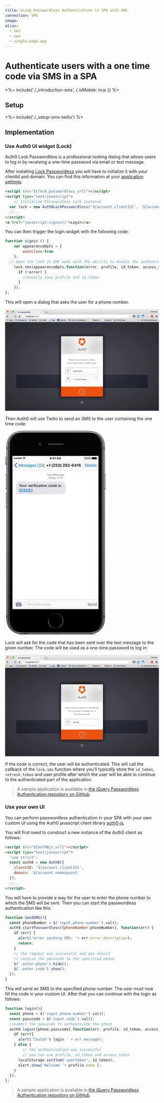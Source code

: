 ```yaml
---
title: Using Passwordless Authentication in SPA with SMS
connection: SMS
image:
alias:
  - sms
  - spa
  - single-page-app
---
```


# Authenticate users with a one time code via SMS in a SPA

<%= include('./_introduction-sms', { isMobile: true }) %>

## Setup

<%= include('./_setup-sms-twilio') %>

## Implementation

### Use Auth0 UI widget (Lock)

Auth0 Lock Passwordless is a professional looking dialog that allows users to log in by receiving a one-time password via email or text message.

After installing [Lock Passwordless](https://github.com/auth0/lock-passwordless) you will have to initialize it with your clientId and domain. You can find this information at your [application settings](${uiAppSettingsURL}).    

```html
<script src="${lock_passwordless_url}"></script>
<script type="text/javascript">
	// Initialize Passwordless Lock instance
  var lock = new Auth0LockPasswordless('${account.clientId}', '${account.namespace}');
  //...
</script>
<a href="javascript:signin()">Login</a>
```

You can then trigger the login widget with the following code:

```js
function signin () {
	var appearanceOpts = {
		autoclose:true
	};
  // Open the lock in SMS mode with the ability to handle the authentication in page
	lock.sms(appearanceOpts,function(error, profile, id_token, access_token, state, refresh_token) {
	  if (!error) {
	    //usually save profile and id_token
	  }
	});
};
```

This will open a dialog that asks the user for a phone number.

![](/media/articles/connections/passwordless/lock-sms-enter-phone.png)

Then Auth0 will use Twilio to send an SMS to the user containing the one time code:

![](/media/articles/connections/passwordless/passwordless-sms-receive-code.png)

Lock will ask for the code that has been sent over the text message to the given number. The code will be used as a one-time password to log in:

![](/media/articles/connections/passwordless/lock-sms-enter-code.png)

If the code is correct, the user will be authenticated. This will call the callback of the `lock.sms` function where you'll typically store the `id_token`, `refresh_token` and user profile after which the user will be able to continue to the authenticated part of the application. 

> A sample application is available in [the jQuery Passwordless Authentication repository on GitHub](https://github.com/auth0/auth0-jquery-passwordless-sample/blob/master/lock-sms.html).

### Use your own UI

You can perform passwordless authentication in your SPA with your own custom UI using the Auth0 javascript client library [auth0-js](/libraries/auth0js).

You will first need to construct a new instance of the Auth0 client as follows:

```html
<script src="${auth0js_url}"></script>
<script type="text/javascript">
  'use strict';
  const auth0 = new Auth0({
    clientID: '${account.clientId}',
    domain: '${account.namespace}'
  });
  //...
</script>
```

You will have to provide a way for the user to enter the phone number to which the SMS will be sent. Then you can start the passwordless authentication like this:

```js
function sendSMS(){
  const phoneNumber = $('input.phone-number').val();
  auth0.startPasswordless({phoneNumber:phoneNumber}, function(err) {
    if (err) {
      alert('error sending SMS: '+ err.error_description);
      return;
    }
    // the request was successful and you should 
    // receive the passcode to the specified phone
    $('.enter-phone').hide();
    $('.enter-code').show();
  });
}
```

This will send an SMS to the specified phone number. The user must now fill the code in your custom UI. After that you can continue with the login as follows:

```js
function login(){
  const phone = $('input.phone-number').val();
  const passcode = $('input.code').val();
  //submit the passcode to authenticate the phone
  auth0.login({phone,passcode},function(err, profile, id_token, access_token){
    if (err){
      alert('Couldn't login ' + err.message);
    } else {
	    // the authentication was successful 
	    // you can use profile, id_token and access_token
      localStorage.setItem('userToken', id_token);
      alert.show('Welcome '+ profile.name );
    }
  });
};
```

> A sample application is available in [the jQuery Passwordless Authentication repository on GitHub](https://github.com/auth0/auth0-jquery-passwordless-sample/blob/master/custom-sms.html).
